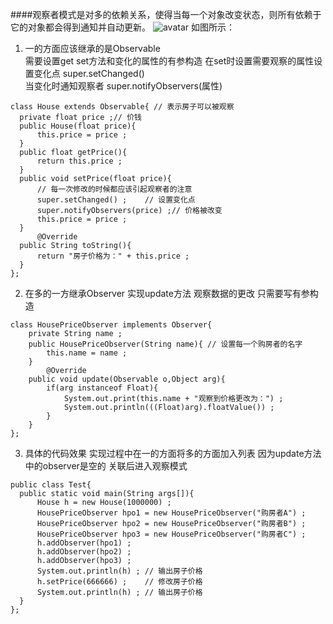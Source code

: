 ####观察者模式是对多的依赖关系，使得当每一个对象改变状态，则所有依赖于它的对象都会得到通知并自动更新。
![avatar](http://img.2cto.com/2013/1026/20131026101225332.png)
如图所示：
1. 一的方面应该继承的是Observable<br>
需要设置get set方法和变化的属性的有参构造 
在set时设置需要观察的属性设置变化点  super.setChanged()<br>
当变化时通知观察者 super.notifyObservers(属性)
  ```$xslt
class House extends Observable{ // 表示房子可以被观察  
    private float price ;// 价钱  
    public House(float price){  
        this.price = price ;  
    }  
    public float getPrice(){  
        return this.price ;  
    }  
    public void setPrice(float price){  
        // 每一次修改的时候都应该引起观察者的注意  
        super.setChanged() ;    // 设置变化点  
        super.notifyObservers(price) ;// 价格被改变  
        this.price = price ;  
    }  
        @Override
    public String toString(){  
        return "房子价格为：" + this.price ;  
    }  
};   
```
2. 在多的一方继承Observer
实现update方法  观察数据的更改
只需要写有参构造
    
```$xslt
class HousePriceObserver implements Observer{  
    private String name ;  
    public HousePriceObserver(String name){ // 设置每一个购房者的名字  
        this.name = name ;  
    }  
        @Override
    public void update(Observable o,Object arg){  
        if(arg instanceof Float){  
            System.out.print(this.name + "观察到价格更改为：") ;  
            System.out.println(((Float)arg).floatValue()) ;  
        }  
    }  
};  
```
3. 具体的代码效果
   实现过程中在一的方面将多的方面加入列表
   因为update方法中的observer是空的 关联后进入观察模式
  ```$xslt
public class Test{
    public static void main(String args[]){
        House h = new House(1000000) ;
        HousePriceObserver hpo1 = new HousePriceObserver("购房者A") ;
        HousePriceObserver hpo2 = new HousePriceObserver("购房者B") ;
        HousePriceObserver hpo3 = new HousePriceObserver("购房者C") ;
        h.addObserver(hpo1) ;
        h.addObserver(hpo2) ;
        h.addObserver(hpo3) ;
        System.out.println(h) ; // 输出房子价格
        h.setPrice(666666) ;    // 修改房子价格
        System.out.println(h) ; // 输出房子价格
    }
};
```